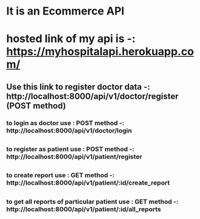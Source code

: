 # It is an Ecommerce API

# hosted link of my api is -: https://myhospitalapi.herokuapp.com/

## Use this link to register doctor data -: http://localhost:8000/api/v1/doctor/register   (POST method)


### to login as doctor use : POST method -: http://localhost:8000/api/v1/doctor/login

##
### to register as patient use : POST method -: http://localhost:8000/api/v1/patient/register

## 

### to create report  use : GET method -: http://localhost:8000/api/v1/patient/:id/create_report

## 

### to get all reports of particular patient use : GET method -: http://localhost:8000/api/v1/patient/:id/all_reports

